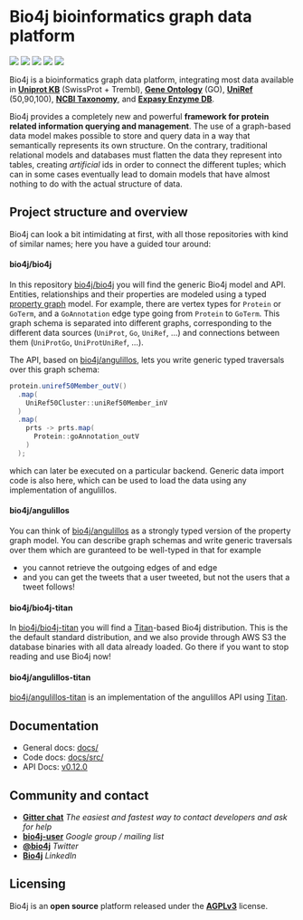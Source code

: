 # Bio4j bioinformatics graph data platform

[![](https://travis-ci.org/bio4j/bio4j.svg)](https://travis-ci.org/bio4j/bio4j)
[![](https://img.shields.io/codacy/a580b554490b42969eec4ab82d8463a0.svg)](https://www.codacy.com/app/bio4j/bio4j)
[![](http://github-release-version.herokuapp.com/github/bio4j/bio4j/release.svg)](https://github.com/bio4j/bio4j/releases/latest)
[![](https://img.shields.io/badge/license-AGPLv3-blue.svg)](https://tldrlegal.com/license/gnu-affero-general-public-license-v3-%28agpl-3.0%29)
[![](https://img.shields.io/badge/contact-gitter_chat-dd1054.svg)](https://gitter.im/bio4j/bio4j)


Bio4j is a bioinformatics graph data platform, integrating most data available in [**Uniprot KB**](http://www.uniprot.org/) (SwissProt + Trembl), [**Gene Ontology**](http://www.geneontology.org/) (GO), [**UniRef**](http://www.ebi.ac.uk/uniref/) (50,90,100), [**NCBI Taxonomy**](http://www.ncbi.nlm.nih.gov/Taxonomy/), and [**Expasy Enzyme DB**](http://enzyme.expasy.org/).

Bio4j provides a completely new and powerful **framework for protein related information querying and management**.
The use of a graph-based data model makes possible to store and query data in a way that semantically represents its own structure. On the contrary, traditional relational models and databases must flatten the data they represent into tables, creating _artificial_ ids in order to connect the different tuples; which can in some cases eventually lead to domain models that have almost nothing to do with the actual structure of data.

## Project structure and overview

<!-- TODO: add a diagram here, I think it would help -->

Bio4j can look a bit intimidating at first, with all those repositories with kind of similar names; here you have a guided tour around:

#### bio4j/bio4j

In this repository [bio4j/bio4j](https://github.com/bio4j/bio4j) you will find the generic Bio4j model and API. Entities, relationships and their properties are modeled using a typed [property graph](https://github.com/tinkerpop/blueprints/wiki/property-graph-model) model. For example, there are vertex types for `Protein` or `GoTerm`, and a `GoAnnotation` edge type going from `Protein` to `GoTerm`. This graph schema is separated into different graphs, corresponding to the different data sources (`UniProt`, `Go`, `UniRef`, ...) and connections between them (`UniProtGo`, `UniProtUniRef`, ...).

The API, based on [bio4j/angulillos](https://github.com/bio4j/angulillos), lets you write generic typed traversals over this graph schema:

``` Java
protein.uniref50Member_outV()
  .map(
    UniRef50Cluster::uniRef50Member_inV
  )
  .map(
    prts -> prts.map(
      Protein::goAnnotation_outV
    )
  );
```

which can later be executed on a particular backend. Generic data import code is also here, which can be used to load the data using any implementation of angulillos.

#### bio4j/angulillos

You can think of [bio4j/angulillos](https://github.com/bio4j/angulillos) as a strongly typed version of the property graph model. You can describe graph schemas and write generic traversals over them which are guranteed to be well-typed in that for example

- you cannot retrieve the outgoing edges of and edge
- and you can get the tweets that a user tweeted, but not the users that a tweet follows!

#### bio4j/bio4j-titan

In [bio4j/bio4j-titan](https://github.com/bio4j/bio4j-titan) you will find a [Titan](https://github.com/thinkaurelius/titan/)-based Bio4j distribution. This is the the default standard distribution, and we also provide through AWS S3 the database binaries with all data already loaded. Go there if you want to stop reading and use Bio4j now!

#### bio4j/angulillos-titan

[bio4j/angulillos-titan](https://github.com/bio4j/angulillos-titan) is an implementation of the angulillos API using [Titan](https://github.com/thinkaurelius/titan/).

<!-- TODO: add more repos -->

## Documentation

* General docs: [docs/](docs/)
* Code docs: [docs/src/](docs/src/main/java/com/bio4j/model/)
* API Docs: [v0.12.0](http://bio4j.com/bio4j/docs/api/0.12.0/)

<!-- * [Getting started](docs/getting-started.md)
* [Domain model](docs/domain-model.md)
* [Bio4j modules](docs/bio4j-modules.md)
* [Importing Bio4j](docs/importing-bio4j.md)
* Entry points and Indexing:
  - [Auxiliary relationships](docs/auxiliary-relationships.md)
  - [Node indexing](docs/node-indexing.md)
* [FAQ](docs/faq.md)
* [Examples](docs/examples.md) -->


## Community and contact

- **[Gitter chat](https://gitter.im/bio4j/bio4j)** _The easiest and fastest way to contact developers and ask for help_
- **[bio4j-user](http://groups.google.com/group/bio4j-user)** _Google group / mailing list_
- **[@bio4j](http://twitter.com/bio4j)** _Twitter_
- **[Bio4j](http://www.linkedin.com/groups/Bio4j-3890937)** _LinkedIn_

##  Licensing

Bio4j is an **open source** platform released under the [**AGPLv3**](http://www.gnu.org/licenses/agpl.html) license.
